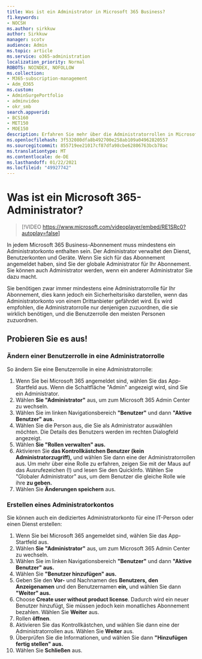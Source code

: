 ```yaml
---
title: Was ist ein Administrator in Microsoft 365 Business?
f1.keywords:
- NOCSH
ms.author: sirkkuw
author: Sirkkuw
manager: scotv
audience: Admin
ms.topic: article
ms.service: o365-administration
localization_priority: Normal
ROBOTS: NOINDEX, NOFOLLOW
ms.collection:
- M365-subscription-management
- Adm_O365
ms.custom:
- AdminSurgePortfolio
- adminvideo
- okr_smb
search.appverid:
- BCS160
- MET150
- MOE150
description: Erfahren Sie mehr über die Administratorrollen in Microsoft 365 Business.
ms.openlocfilehash: 3f532080dfa8b492700e258ab109a04962820557
ms.sourcegitcommit: 855719ee21017cf87dfa98cbe62806763bcb78ac
ms.translationtype: MT
ms.contentlocale: de-DE
ms.lasthandoff: 01/22/2021
ms.locfileid: "49927742"
---
```

# <a name="what-is-a-microsoft-365-admin"></a>Was ist ein Microsoft 365-Administrator?

> [!VIDEO https://www.microsoft.com/videoplayer/embed/RE1SRc0?autoplay=false]

In jedem Microsoft 365 Business-Abonnement muss mindestens ein Administratorkonto enthalten sein. Der Administrator verwaltet den Dienst, Benutzerkonten und Geräte. Wenn Sie sich für das Abonnement angemeldet haben, sind Sie der globale Administrator für Ihr Abonnement. Sie können auch Administrator werden, wenn ein anderer Administrator Sie dazu macht.

Sie benötigen zwar immer mindestens eine Administratorrolle für Ihr Abonnement, dies kann jedoch ein Sicherheitsrisiko darstellen, wenn das Administratorkonto von einem Drittanbieter gefährdet wird. Es wird empfohlen, die Administratorrolle nur denjenigen zuzuordnen, die sie wirklich benötigen, und die Benutzerrolle den meisten Personen zuzuordnen.

## <a name="try-it"></a>Probieren Sie es aus!

### <a name="change-a-user-role-to-an-admin-role"></a>Ändern einer Benutzerrolle in eine Administratorrolle

So ändern Sie eine Benutzerrolle in eine Administratorrolle:

1. Wenn Sie bei Microsoft 365 angemeldet sind, wählen Sie das App-Startfeld aus. Wenn die Schaltfläche "Admin" angezeigt wird, sind Sie ein Administrator.
1. Wählen **Sie "Administrator"** aus, um zum Microsoft 365 Admin Center zu wechseln.
1. Wählen Sie im linken Navigationsbereich **"Benutzer"** und dann **"Aktive Benutzer" aus.**
1. Wählen Sie die Person aus, die Sie als Administrator auswählen möchten. Die Details des Benutzers werden im rechten Dialogfeld angezeigt.
1. Wählen **Sie "Rollen verwalten" aus.**
1. Aktivieren Sie **das Kontrollkästchen Benutzer (kein Administratorzugriff),** und wählen Sie dann eine der Administratorrollen aus. Um mehr über eine Rolle zu erfahren, zeigen Sie mit der Maus auf das Ausrufezeichen (!) und lesen Sie den QuickInfo. Wählen Sie "Globaler Administrator" aus, um dem Benutzer die gleiche Rolle wie ihre **zu geben.**
1. Wählen Sie **Änderungen speichern** aus.

### <a name="create-an-admin-account"></a>Erstellen eines Administratorkontos 

Sie können auch ein dediziertes Administratorkonto für eine IT-Person oder einen Dienst erstellen:

1. Wenn Sie bei Microsoft 365 angemeldet sind, wählen Sie das App-Startfeld aus.
1. Wählen **Sie "Administrator"** aus, um zum Microsoft 365 Admin Center zu wechseln.
1. Wählen Sie im linken Navigationsbereich **"Benutzer"** und dann **"Aktive Benutzer" aus.**
1. Wählen Sie **"Benutzer hinzufügen" aus.**
1. Geben Sie den **Vor-** und Nachnamen des **Benutzers,** **den Anzeigenamen** und den Benutzernamen **ein,** und wählen Sie dann **"Weiter" aus.**
1. Choose **Create user without product license**. Dadurch wird ein neuer Benutzer hinzufügt, Sie müssen jedoch kein monatliches Abonnement bezahlen. Wählen Sie **Weiter** aus.
1. Rollen **öffnen**.
1. Aktivieren Sie das Kontrollkästchen, und wählen Sie dann eine der Administratorrollen aus. Wählen Sie **Weiter** aus.
1. Überprüfen Sie die Informationen, und wählen Sie dann **"Hinzufügen fertig stellen" aus.**
1. Wählen Sie **Schließen** aus.
